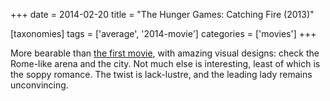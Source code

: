 +++
date = 2014-02-20
title = "The Hunger Games: Catching Fire (2013)"

[taxonomies]
tags = ['average', '2014-movie']
categories = ['movies']
+++

More bearable than [the first movie], with amazing visual designs: check
the Rome-like arena and the city. Not much else is interesting, least of
which is the soppy romance. The twist is lack-lustre, and the leading
lady remains unconvincing.

  [the first movie]: http://movies.tshepang.net/the-hunger-games-2012
